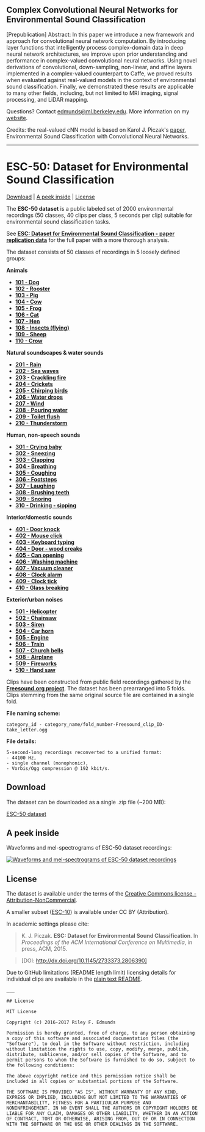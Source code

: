## Complex Convolutional Neural Networks for Environmental Sound Classification
[Prepublication] Abstract: In this paper we introduce a new framework and approach for convolutional neural network computation. By introducing layer functions that intelligently process complex-domain data in deep neural network architectures, we improve upon prior understanding and performance in complex-valued convolutional neural networks. Using novel derivations of convolutional, down-sampling, non-linear, and affine layers implemented in a complex-valued counterpart to Caffe, we proved results when evaluated against real-valued models in the context of environmental sound classification. Finally, we demonstrated these results are applicable to many other fields, including, but not limited to MRI imaging, signal processing, and LiDAR mapping.

Questions? Contact edmunds@ml.berkeley.edu.
More information on my [website](http://rileyedmunds.com/2016/12/15/complex-sound/).

Credits: the real-valued cNN model is based on Karol J. Piczak's [paper](https://github.com/karoldvl/paper-2015-esc-convnet), Environmental Sound Classification with Convolutional Neural Networks.

---

# ESC-50: Dataset for Environmental Sound Classification

[Download](#download) | [A peek inside](#a-peek-inside) | [License](#license)

The **ESC-50 dataset** is a public labeled set of 2000 environmental recordings (50 classes, 40 clips per class, 5 seconds per clip) suitable for environmental sound classification tasks.

See **[ESC: Dataset for Environmental Sound Classification - paper replication data](https://github.com/karoldvl/paper-2015-esc-dataset)** for the full paper with a more thorough analysis.

The dataset consists of 50 classes of recordings in 5 loosely defined groups:

**Animals**
- **[101 - Dog](https://github.com/karoldvl/ESC-50/tree/master/101%20-%20Dog)**
- **[102 - Rooster](https://github.com/karoldvl/ESC-50/tree/master/102%20-%20Rooster)**
- **[103 - Pig](https://github.com/karoldvl/ESC-50/tree/master/103%20-%20Pig)**
- **[104 - Cow](https://github.com/karoldvl/ESC-50/tree/master/104%20-%20Cow)**
- **[105 - Frog](https://github.com/karoldvl/ESC-50/tree/master/105%20-%20Frog)**
- **[106 - Cat](https://github.com/karoldvl/ESC-50/tree/master/106%20-%20Cat)**
- **[107 - Hen](https://github.com/karoldvl/ESC-50/tree/master/107%20-%20Hen)**
- **[108 - Insects (flying)](https://github.com/karoldvl/ESC-50/tree/master/108%20-%20Insects)**
- **[109 - Sheep](https://github.com/karoldvl/ESC-50/tree/master/109%20-%20Sheep)**
- **[110 - Crow](https://github.com/karoldvl/ESC-50/tree/master/110%20-%20Crow)**

**Natural soundscapes & water sounds**
- **[201 - Rain](https://github.com/karoldvl/ESC-50/tree/master/201%20-%20Rain)**
- **[202 - Sea waves](https://github.com/karoldvl/ESC-50/tree/master/202%20-%20Sea%20waves)**
- **[203 - Crackling fire](https://github.com/karoldvl/ESC-50/tree/master/203%20-%20Crackling%20fire)**
- **[204 - Crickets](https://github.com/karoldvl/ESC-50/tree/master/204%20-%20Crickets)**
- **[205 - Chirping birds](https://github.com/karoldvl/ESC-50/tree/master/205%20-%20Chirping%20birds)**
- **[206 - Water drops](https://github.com/karoldvl/ESC-50/tree/master/206%20-%20Water%20drops)**
- **[207 - Wind](https://github.com/karoldvl/ESC-50/tree/master/207%20-%20Wind)**
- **[208 - Pouring water](https://github.com/karoldvl/ESC-50/tree/master/208%20-%20Pouring%20water)**
- **[209 - Toilet flush](https://github.com/karoldvl/ESC-50/tree/master/209%20-%20Toilet%20flush)**
- **[210 - Thunderstorm](https://github.com/karoldvl/ESC-50/tree/master/210%20-%20Thunderstorm)**

**Human, non-speech sounds**
- **[301 - Crying baby](https://github.com/karoldvl/ESC-50/tree/master/301%20-%20Crying%20baby)**
- **[302 - Sneezing](https://github.com/karoldvl/ESC-50/tree/master/302%20-%20Sneezing)**
- **[303 - Clapping](https://github.com/karoldvl/ESC-50/tree/master/303%20-%20Clapping)**
- **[304 - Breathing](https://github.com/karoldvl/ESC-50/tree/master/304%20-%20Breathing)**
- **[305 - Coughing](https://github.com/karoldvl/ESC-50/tree/master/305%20-%20Coughing)**
- **[306 - Footsteps](https://github.com/karoldvl/ESC-50/tree/master/306%20-%20Footsteps)**
- **[307 - Laughing](https://github.com/karoldvl/ESC-50/tree/master/307%20-%20Laughing)**
- **[308 - Brushing teeth](https://github.com/karoldvl/ESC-50/tree/master/308%20-%20Brushing%20teeth)**
- **[309 - Snoring](https://github.com/karoldvl/ESC-50/tree/master/309%20-%20Snoring)**
- **[310 - Drinking - sipping](https://github.com/karoldvl/ESC-50/tree/master/310%20-%20Drinking%20-%20sipping)**

**Interior/domestic sounds**
- **[401 - Door knock](https://github.com/karoldvl/ESC-50/tree/master/401%20-%20Door%20knock)**
- **[402 - Mouse click](https://github.com/karoldvl/ESC-50/tree/master/402%20-%20Mouse%20click)**
- **[403 - Keyboard typing](https://github.com/karoldvl/ESC-50/tree/master/403%20-%20Keyboard%20typing)**
- **[404 - Door - wood creaks](https://github.com/karoldvl/ESC-50/tree/master/404%20-%20Door%20-%20wood%20creaks)**
- **[405 - Can opening](https://github.com/karoldvl/ESC-50/tree/master/405%20-%20Can%20opening)**
- **[406 - Washing machine](https://github.com/karoldvl/ESC-50/tree/master/406%20-%20Washing%20machine)**
- **[407 - Vacuum cleaner](https://github.com/karoldvl/ESC-50/tree/master/407%20-%20Vacuum%20cleaner)**
- **[408 - Clock alarm](https://github.com/karoldvl/ESC-50/tree/master/408%20-%20Clock%20alarm)**
- **[409 - Clock tick](https://github.com/karoldvl/ESC-50/tree/master/409%20-%20Clock%20tick)**
- **[410 - Glass breaking](https://github.com/karoldvl/ESC-50/tree/master/410%20-%20Glass%20breaking)**

**Exterior/urban noises**
- **[501 - Helicopter](https://github.com/karoldvl/ESC-50/tree/master/501%20-%20Helicopter)**
- **[502 - Chainsaw](https://github.com/karoldvl/ESC-50/tree/master/502%20-%20Chainsaw)**
- **[503 - Siren](https://github.com/karoldvl/ESC-50/tree/master/503%20-%20Siren)**
- **[504 - Car horn](https://github.com/karoldvl/ESC-50/tree/master/504%20-%20Car%20horn)**
- **[505 - Engine](https://github.com/karoldvl/ESC-50/tree/master/505%20-%20Engine)**
- **[506 - Train](https://github.com/karoldvl/ESC-50/tree/master/506%20-%20Train)**
- **[507 - Church bells](https://github.com/karoldvl/ESC-50/tree/master/507%20-%20Church%20bells)**
- **[508 - Airplane](https://github.com/karoldvl/ESC-50/tree/master/508%20-%20Airplane)**
- **[509 - Fireworks](https://github.com/karoldvl/ESC-50/tree/master/509%20-%20Fireworks)**
- **[510 - Hand saw](https://github.com/karoldvl/ESC-50/tree/master/510%20-%20Hand%20saw)**

Clips have been constructed from public field recordings gathered by the **[Freesound.org project](http://freesound.org/)**. The dataset has been prearranged into 5 folds. Clips stemming from the same original source file are contained in a single fold.

**File naming scheme:**
```
category_id - category_name/fold_number-Freesound_clip_ID-take_letter.ogg
```

**File details:**
```
5-second-long recordings reconverted to a unified format:
- 44100 Hz,
- single channel (monophonic),
- Vorbis/Ogg compression @ 192 kbit/s. 
```

## Download

The dataset can be downloaded as a single .zip file (~200 MB):

[ESC-50 dataset](https://github.com/karoldvl/ESC-50/archive/master.zip)

## A peek inside

Waveforms and mel-spectrograms of ESC-50 dataset recordings:

[![Waveforms and mel-spectrograms of ESC-50 dataset recordings](https://github.com/karoldvl/ESC-50/raw/master/ESC-50-th.png "Waveforms and mel-spectrograms of ESC-50 dataset recordings")](https://github.com/karoldvl/ESC-50/raw/master/ESC-50.png)

## License

The dataset is available under the terms of the [Creative Commons license - Attribution-NonCommercial](http://creativecommons.org/licenses/by-nc/3.0/).

A smaller subset ([ESC-10](https://github.com/karoldvl/ESC-10/)) is available under CC BY (Attribution).

In academic settings please cite:

> K. J. Piczak. **ESC: Dataset for Environmental Sound Classification**. In *Proceedings of the ACM International Conference on Multimedia*, in press, ACM, 2015.

> [DOI: http://dx.doi.org/10.1145/2733373.2806390]

Due to GitHub limitations (README length limit) licensing details for individual clips are available in the [plain text README](https://raw.githubusercontent.com/karoldvl/ESC-50/master/README.txt).
```
___

## License

MIT License

Copyright (c) 2016-2017 Riley F. Edmunds

Permission is hereby granted, free of charge, to any person obtaining
a copy of this software and associated documentation files (the
"Software"), to deal in the Software without restriction, including
without limitation the rights to use, copy, modify, merge, publish,
distribute, sublicense, and/or sell copies of the Software, and to
permit persons to whom the Software is furnished to do so, subject to
the following conditions:

The above copyright notice and this permission notice shall be
included in all copies or substantial portions of the Software.

THE SOFTWARE IS PROVIDED "AS IS", WITHOUT WARRANTY OF ANY KIND,
EXPRESS OR IMPLIED, INCLUDING BUT NOT LIMITED TO THE WARRANTIES OF
MERCHANTABILITY, FITNESS FOR A PARTICULAR PURPOSE AND
NONINFRINGEMENT. IN NO EVENT SHALL THE AUTHORS OR COPYRIGHT HOLDERS BE
LIABLE FOR ANY CLAIM, DAMAGES OR OTHER LIABILITY, WHETHER IN AN ACTION
OF CONTRACT, TORT OR OTHERWISE, ARISING FROM, OUT OF OR IN CONNECTION
WITH THE SOFTWARE OR THE USE OR OTHER DEALINGS IN THE SOFTWARE.



